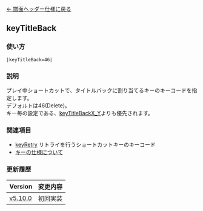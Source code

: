 [← 譜面ヘッダー仕様に戻る](dos_header.html)
## keyTitleBack
### 使い方
```
|keyTitleBack=46|
```
### 説明
プレイ中ショートカットで、タイトルバックに割り当てるキーのキーコードを指定します。  
デフォルトは46(Delete)。  
キー毎の設定である、[keyTitleBackX_Y](keys.html)よりも優先されます。  

### 関連項目
- [keyRetry](dos-h0039-keyRetry.html)  リトライを行うショートカットキーのキーコード
- [キーの仕様について](keys.html) 

### 更新履歴

|Version|変更内容|
|----|----|
|[v5.10.0](https://github.com/cwtickle/danoniplus/releases/tag/v5.10.0)|初回実装|